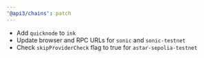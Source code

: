 ```yaml
---
'@api3/chains': patch
---
```


* Add `quicknode` to `ink`
* Update browser and RPC URLs for `sonic` and `sonic-testnet`
* Check `skipProviderCheck` flag to true for `astar-sepolia-testnet`

